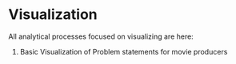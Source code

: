 # Visualization
All analytical processes focused on visualizing are here:

1) Basic Visualization of Problem statements for movie producers
